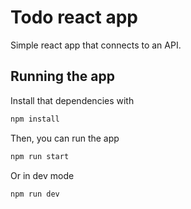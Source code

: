 # Todo react app

Simple react app that connects to an API.

## Running the app

Install that dependencies with

```sh
npm install
```

Then, you can run the app

```sh
npm run start
```

Or in dev mode

```sh
npm run dev
```